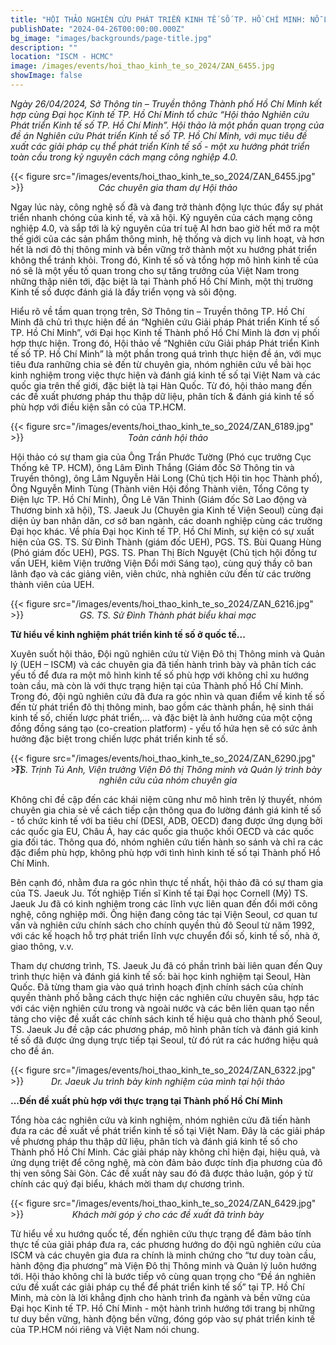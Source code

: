 ```yaml
---
title: "HỘI THẢO NGHIÊN CỨU PHÁT TRIỂN KINH TẾ SỐ TP. HỒ CHÍ MINH: NỖ LỰC HƯỚNG TỚI ĐÔ THỊ THÔNG MINH VÀ BỀN VỮNG"
publishDate: "2024-04-26T00:00:00.000Z"
bg_image: "images/backgrounds/page-title.jpg"
description: ""
location: "ISCM - HCMC"
image: /images/events/hoi_thao_kinh_te_so_2024/ZAN_6455.jpg
showImage: false
---
```


_Ngày 26/04/2024, Sở Thông tin – Truyền thông Thành phố Hồ Chí Minh kết hợp cùng Đại học Kinh tế TP. Hồ Chí Minh tổ chức “Hội thảo Nghiên cứu Phát triển Kinh tế số TP. Hồ Chí Minh”. Hội thảo là một phần quan trọng của đề án Nghiên cứu Phát triển Kinh tế số TP. Hồ Chí Minh, với mục tiêu đề xuất các giải pháp cụ thể phát triển Kinh tế số - một xu hướng phát triển toàn cầu trong kỷ nguyên cách mạng công nghiệp 4.0._

{{< figure src="/images/events/hoi_thao_kinh_te_so_2024/ZAN_6455.jpg" >}}

_<center style="margin-top: -30px">Các chuyên gia tham dự Hội thảo</center>_

Ngay lúc này, công nghệ số đã và đang trở thành động lực thúc đẩy sự phát triển nhanh chóng của kinh tế, và xã hội. Kỷ nguyên của cách mạng công nghiệp 4.0, và sắp tới là kỷ nguyên của trí tuệ AI hơn bao giờ hết mở ra một thế giới của các sản phẩm thông minh, hệ thống và dịch vụ linh hoạt, và hơn hết là nơi đô thị thông minh và bền vững trở thành một xu hướng phát triển không thể tránh khỏi. Trong đó, Kinh tế số và tổng hợp mô hình kinh tế của nó sẽ là một yếu tố quan trong cho sự tăng trưởng của Việt Nam trong những thập niên tới, đặc biệt là tại Thành phố Hồ Chí Minh, một thị trường Kinh tế số được đánh giá là đầy triển vọng và sôi động.

Hiểu rõ về tầm quan trọng trên, Sở Thông tin – Truyền thông TP. Hồ Chí Minh đã chủ trì thực hiện đề án “Nghiên cứu Giải pháp Phát triển Kinh tế số TP. Hồ Chí Minh”, với Đại học Kinh tế Thành phố Hồ Chí Minh là đơn vị phối hợp thực hiện. Trong đó, Hội thảo về “Nghiên cứu Giải pháp Phát triển Kinh tế số TP. Hồ Chí Minh” là một phần trong quá trình thực hiện đề án, với mục tiêu đưa ranhững chia sẻ đến từ chuyên gia, nhóm nghiên cứu về bài học kinh nghiệm trong việc thực hiện và đánh giá kinh tế số tại Việt Nam và các quốc gia trên thế giới, đặc biệt là tại Hàn Quốc. Từ đó, hội thảo mang đến các đề xuất phương pháp thu thập dữ liệu, phân tích & đánh giá kinh tế số phù hợp với điều kiện sẵn có của TP.HCM.

{{< figure src="/images/events/hoi_thao_kinh_te_so_2024/ZAN_6189.jpg" >}}

_<center style="margin-top: -30px">Toàn cảnh hội thảo</center>_

Hội thảo có sự tham gia của Ông Trần Phước Tường (Phó cục trưởng Cục Thống kê TP. HCM), ông Lâm Đình Thắng (Giám đốc Sở Thông tin và Truyền thông), ông Lâm Nguyễn Hải Long (Chủ tịch Hội tin học Thành phố), Ông Nguyễn Minh Tùng (Thành viên Hội đồng Thành viên, Tổng Công ty Điện lực TP. Hồ Chí Minh), Ông Lê Văn Thinh (Giám đốc Sở Lao động và Thương binh xã hội), TS. Jaeuk Ju (Chuyên gia Kinh tế Viện Seoul) cùng đại diện ủy ban nhân dân, cơ sở ban ngành, các doanh nghiệp cùng các trường Đại học khác. Về phía Đại học Kinh tế TP. Hồ Chí Minh, sự kiện có sự xuất hiện của GS. TS. Sử Đình Thành (giám đốc UEH), PGS. TS. Bùi Quang Hùng (Phó giám đốc UEH), PGS. TS. Phan Thị Bích Nguyệt (Chủ tịch hội đồng tư vấn UEH, kiêm Viện trưởng Viện Đổi mới Sáng tạo), cùng quý thầy cô ban lãnh đạo và các giảng viên, viên chức, nhà nghiên cứu đến từ các trường thành viên của UEH.

{{< figure src="/images/events/hoi_thao_kinh_te_so_2024/ZAN_6216.jpg" >}}

_<center style="margin-top: -30px">GS. TS. Sử Đình Thành phát biểu khai mạc</center>_

**Từ hiểu về kinh nghiệm phát triển kinh tế số ở quốc tế...**

Xuyên suốt hội thảo, Đội ngũ nghiên cứu từ Viện Đô thị Thông minh và Quản lý (UEH – ISCM) và các chuyên gia đã tiến hành trình bày và phân tích các yếu tố để đưa ra một mô hình kinh tế số phù hợp với không chỉ xu hướng toàn cầu, mà còn là với thực trạng hiện tại của Thành phố Hồ Chí Minh. Trong đó, đội ngũ nghiên cứu đã đưa ra góc nhìn và quan điểm về kinh tế số đến từ phát triển đô thị thông minh, bao gồm các thành phần, hệ sinh thái kinh tế số, chiến lược phát triển,… và đặc biệt là ảnh hưởng của một cộng đồng đồng sáng tạo (co-creation platform) - yếu tố hứa hẹn sẽ có sức ảnh hưởng đặc biệt trong chiến lược phát triển kinh tế số.

{{< figure src="/images/events/hoi_thao_kinh_te_so_2024/ZAN_6290.jpg" >}}

_<center style="margin-top: -30px">TS. Trịnh Tú Anh, Viện trưởng Viện Đô thị Thông minh và Quản lý trình bày nghiên cứu của nhóm chuyên gia</center>_

Không chỉ đề cập đến các khái niệm cũng như mô hình trên lý thuyết, nhóm chuyên gia chia sẻ về cách tiếp cận thông qua đo lường đánh giá kinh tế số - tổ chức kinh tế với ba tiêu chí (DESI, ADB, OECD) đang được ứng dụng bởi các quốc gia EU, Châu Á, hay các quốc gia thuộc khối OECD và các quốc gia đối tác. Thông qua đó, nhóm nghiên cứu tiến hành so sánh và chỉ ra các đặc điểm phù hợp, không phù hợp với tình hình kinh tế số tại Thành phố Hồ Chí Minh.

Bên cạnh đó, nhằm đưa ra góc nhìn thực tế nhất, hội thảo đã có sự tham gia của TS. Jaeuk Ju. Tốt nghiệp Tiến sĩ Kinh tế tại Đại học Cornell (Mỹ) TS. Jaeuk Ju đã có kinh nghiệm trong các lĩnh vực liên quan đến đổi mới công nghệ, công nghiệp mới. Ông hiện đang công tác tại Viện Seoul, cơ quan tư vấn và nghiên cứu chính sách cho chính quyền thủ đô Seoul từ năm 1992, với các kế hoạch hỗ trợ phát triển lĩnh vực chuyển đổi số, kinh tế số, nhà ở, giao thông, v.v.

Tham dự chương trình, TS. Jaeuk Ju đã có phần trình bài liên quan đến Quy trình thực hiện và đánh giá kinh tế số: bài học kinh nghiệm tại Seoul, Hàn Quốc. Đã từng tham gia vào quá trình hoạch định chính sách của chính quyền thành phố bằng cách thực hiện các nghiên cứu chuyên sâu, hợp tác với các viện nghiên cứu trong và ngoài nước và các bên liên quan tạo nền tảng cho việc đề xuất các chính sách kinh tế hiệu quả cho thành phố Seoul, TS. Jaeuk Ju đề cập các phương pháp, mô hình phân tích và đánh giá kinh tế số đã được ứng dụng trực tiếp tại Seoul, từ đó rút ra các hướng hiệu quả cho đề án.

{{< figure src="/images/events/hoi_thao_kinh_te_so_2024/ZAN_6322.jpg" >}}

_<center style="margin-top: -30px">Dr. Jaeuk Ju trình bày kinh nghiệm của mình tại hội thảo</center>_

**...Đến đề xuất phù hợp với thực trạng tại Thành phố Hồ Chí Minh**

Tổng hòa các nghiên cứu và kinh nghiệm, nhóm nghiên cứu đã tiến hành đưa ra các đề xuất về phát triển kinh tế số tại Việt Nam. Đây là các giải pháp về phương pháp thu thập dữ liệu, phân tích và đánh giá kinh tế số cho Thành phố Hồ Chí Minh. Các giải pháp này không chỉ hiện đại, hiệu quả, và ứng dụng triệt để công nghệ, mà còn đảm bảo được tính địa phương của đô thị ven sông Sài Gòn. Các đề xuất này sau đó đã được thảo luận, góp ý từ chính các quý đại biểu, khách mời tham dự chương trình.

{{< figure src="/images/events/hoi_thao_kinh_te_so_2024/ZAN_6429.jpg" >}}

_<center style="margin-top: -30px">Khách mời góp ý cho các đề xuất đã trình bày</center>_

Từ hiểu về xu hướng quốc tế, đến nghiên cứu thực trạng để đảm bảo tính thực tế của giải pháp đưa ra, các phương hướng do đội ngũ nghiên cứu của ISCM và các chuyên gia đưa ra chính là minh chứng cho “tư duy toàn cầu, hành động địa phương” mà Viện Đô thị Thông minh và Quản lý luôn hướng tới. Hội thảo không chỉ là bước tiếp vô cùng quan trọng cho “Đề án nghiên cứu đề xuất các giải pháp cụ thể để phát triển kinh tế số” tại TP. Hồ Chí Minh, mà còn là lời khẳng định cho hành trình đa ngành và bền vững của Đại học Kinh tế TP. Hồ Chí Minh - một hành trình hướng tới trang bị những tư duy bền vững, hành động bền vững, đóng góp vào sự phát triển kinh tế của TP.HCM nói riêng và Việt Nam nói chung.
